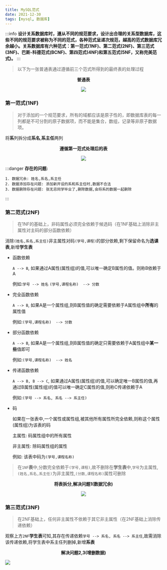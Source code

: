 ```yaml
---
title: MySQL范式
date: 2021-12-30
tags: [mysql, 数据库]
---
```


:::info
**设计关系数据库时，遵从不同的规范要求，设计出合理的关系型数据库，这些不同的规范要求被称为不同的范式，各种范式呈递次规范，越高的范式数据库冗余越小。关系数据库有六种范式：第一范式(1NF)、第二范式(2NF)、第三范式(3NF)、巴斯-科德范式(BCNF)、第四范式(4NF)和第五范式(5NF，又称完美范式)。**
:::

> 以下为一张普通表通过遵循前三个范式所得到的最终表的处理过程 

**<center>普通表</center>**

**<center>![](https://hexoljj.oss-cn-shenzhen.aliyuncs.com/img/202112131021566.png)</center>**

### 第一范式(1NF)

> 对于添加的一个规范要求，所有的域都应该是原子性的，即数据库表的每一列都是不可分割的原子数据项，而不能是集合，数组，记录等非原子数据项。

将**系**列拆分成**系名**,**系主任**两列
**<center>遵循第一范式处理后的表</center>**

**<center>![](https://hexoljj.oss-cn-shenzhen.aliyuncs.com/img/202112131023102.png)</center>**

:::danger
**存在的问题:**

    1. 数据冗余: 姓名,系名,系主任
    2. 数据添加存在问题: 添加新开设的系和系主任时,数据不合法
    3. 数据删除存在问题: 张无忌同学毕业了,删除数据,会将系的数据一起删除
:::

###  第二范式(2NF)

> 在1NF的基础上，非码属性必须完全依赖于候选码（在1NF基础上消除非主属性对主码的部分函数依赖）

消除`(姓名,系名,系主任)`非主属性对码`(学号,课程)`的部分依赖,剩下保留命名为**选课表**,新增**学生表**

+ 函数依赖

    `A --> B`, 如果通过A属性(属性组)的值,可以唯一确定B属性的值。则称B依赖于A
    
    例如:`学号 --> 姓名`  `(学号,课程名称)  --> 分数`

+ 完全函数依赖

    `A --> B`, 如果A是一个属性组,则B属性值的确定需要依赖于A属性组中**所有**的属性值

    例如:`(学号,课程名称)  --> 分数`

+ 部分函数依赖

    `A --> B`, 如果A是一个属性组,则B属性值的确定只需要依赖于A属性组中**某一些**值即可

    例如:`(学号,课程名称)  --> 姓名`

+ 传递函数依赖

    `A --> B, B --> C`, 如果通过A属性(属性组)的值,可以确定唯一B属性的值,再通过B属性(属性组)的值可以唯一确定C属性的值,则称C传递依赖于A

    例如:`(学号 --> 系名, 系名 --> 系主任)`

+ 码

    如果在一张表中,一个属性或属性组,被其他所有属性所完全依赖,则称这个属性(属性组)为该表的码
    
    主属性: 码属性组中的所有属性

    非主属性: 除码属性组的属性

    例如: 该表中码为`(学号,课程名称)`

> 在`1NF`**表**中,分数完全依赖于`(学号,课程)`,故不删除在**学生表**中,`学号`为主属性,`(姓名,系名,系主任)`为非主属性,`(分数,课程名称)`属性可删除

**<center>将表拆分,解决问题1(数据冗余)</center>**

**<center>![](https://hexoljj.oss-cn-shenzhen.aliyuncs.com/img/202112131112617.png)</center>**

### 第三范式(3NF)

> 在2NF基础上，任何非主属性不依赖于其它非主属性（在2NF基础上消除传递依赖）

观察上方`2NF`**学生表**可知,其存在传递依赖`学号 --> 系名, 系名 --> 系主任`,故需消除该传递依赖,将学生表中系主任列删掉,新增**系表**

**<center>解决问题2,3(增删数据)</center>**

![](https://hexoljj.oss-cn-shenzhen.aliyuncs.com/img/202112131126635.png)
